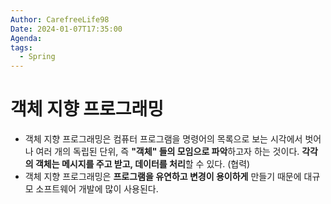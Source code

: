 ```yaml
---
Author: CarefreeLife98
Date: 2024-01-07T17:35:00
Agenda: 
tags:
  - Spring
---
```

# 객체 지향 프로그래밍
- 객체 지향 프로그래밍은 컴퓨터 프로그램을 명령어의 목록으로 보는 시각에서 벗어나 여러 개의 독립된 단위, 즉 **"객체" 들의 모임으로 파악**하고자 하는 것이다. **각각의 객체는 메시지를 주고 받고, 데이터를 처리**할 수 있다. (협력)
- 객체 지향 프로그래밍은 **프로그램을 유연하고 변경이 용이하게** 만들기 때문에 대규모 소프트웨어 개발에 많이 사용된다.

